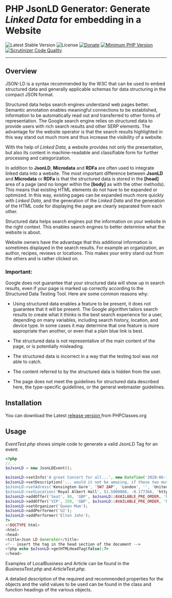 # PHP JsonLD Generator: Generate *Linked Data* for embedding in a Website
 ![Latest Stable Version](https://img.shields.io/badge/release-v1.1.0-brightgreen.svg)
 ![License](https://img.shields.io/packagist/l/gomoob/php-pushwoosh.svg)
 [![Donate](https://img.shields.io/static/v1?label=Donate&message=PayPal&color=orange)](https://www.paypal.me/SKientzler/5.00EUR)
 [![Minimum PHP Version](https://img.shields.io/badge/php-%3E%3D%207.4-8892BF.svg)](https://php.net/)
 [![Scrutinizer Code Quality](https://scrutinizer-ci.com/g/Stefanius67/JsonLD/badges/quality-score.png?b=master)](https://scrutinizer-ci.com/g/Stefanius67/JsonLD/?branch=master)
 
----------

## Overview
JSON-LD is a syntax recommended by the W3C that can be used to embed structured data and generally applicable schemas for data structuring in the compact JSON format.

Structured data helps search engines understand web pages better. Semantic annotation enables meaningful connections to be established, information to be automatically read out and transferred to other forms of representation. The Google search engine relies on structured data to provide users with rich search results and other SERP elements. The advantage for the website operator is that the search results highlighted in this way stand out much more and thus increase the visibility of a website.

With the help of *Linked Data*, a website provides not only the presentation, but also its content in machine-readable and classifiable form for further processing and categorization.

In addition to **JsonLD**, **Microdata** and **RDFa** are often used to integrate linked data into a website. The most important difference between **JsonLD** and **Microdata** or **RDFa** is that the structured data is stored in the **[head]** area of a page (and no longer within the **[body]** as with the other methods). This means that existing HTML elements do not have to be expanded or optimized. In this way, existing pages can be expanded much more quickly with *Linked Data*, and the generation of the *Linked Data* and the generation of the HTML code for displaying the page are clearly separated from each other.

Structured data helps search engines put the information on your website in the right context. This enables search engines to better determine what the website is about.

Website owners have the advantage that this additional information is sometimes displayed in the search results. For example an organization, an author, recipes, reviews or locations. This makes your entry stand out from the others and is rather clicked on.

### Important: 
Google does not guarantee that your structured data will show up in search results, even if your page is marked up correctly according to the Structured Data Testing Tool. Here are some common reasons why:

 - Using structured data enables a feature to be present, it does not guarantee that it will be present. The Google algorithm tailors search results to create what it thinks is the best search experience for a user, depending on many variables, including search history, location, and device type. In some cases it may determine that one feature is more appropriate than another, or even that a plain blue link is best.

 - The structured data is not representative of the main content of the page, or is potentially misleading.

 - The structured data is incorrect in a way that the testing tool was not able to catch.

 - The content referred to by the structured data is hidden from the user.

 - The page does not meet the guidelines for structured data described here, the type-specific guidelines, or the general webmaster guidelines.



## Installation
You can download the  Latest [release version ](https://www.phpclasses.org/package/xxxx.html) from PHPClasses.org

## Usage
*EventTest.php* shows simple code to generate a valid JsonLD Tag for an event:

```php
<?php
//...
$oJsonLD = new JsonLDEvent();

$oJsonLD->setInfo('A great Concert for all...', new DateTime('2020-06-12 18:30'), new DateTime('2020-06-12 22:00'));
$oJsonLD->setDescription('... would it not be amazing, if these two musicians could perform together!);
$oJsonLD->setAdress('Kensington Gore', 'SW7 2AP', 'London', '', 'United Kingdom');
$oJsonLD->setLocation('Royal Albert Hall', 51.5009088, -0.177366, 'https://www.google.com/maps/...');
$oJsonLD->addOffer('Seat', 80, 'GBP', $oJsonLD::AVAILABLE_PRE_ORDER, 'https://www.tickets.com/rah');
$oJsonLD->addOffer('VIP', 250, 'GBP', $oJsonLD::AVAILABLE_PRE_ORDER, 'https://www.tickets.com/rah');
$oJsonLD->setOrganizer('Queen Mum');
$oJsonLD->addPerformer('U2');
$oJsonLD->addPerformer('Elton John');
?>
<!DOCTYPE html>
<html>
<head>
<title>Json LD Generator</title>
<!-- insert the tag in the head section of the document -->
<?php echo $oJsonLD->getHTMLHeadTag(false);?>
</head>
```
Examples of LocalBusiness and Article can be found in the *BusinessTest.php* and *ArticleTest.php*.

A detailed description of the required and recommended properties for the objects and the valid values to be used can be found in the class and function headings of the various objects.
